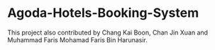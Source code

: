 # Agoda-Hotels-Booking-System

This project also contributed by Chang Kai Boon, Chan Jin Xuan and Muhammad Faris Mohamad Faris Bin Harunasir.

